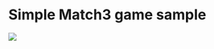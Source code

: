﻿# Simple Match3 game sample

![](https://github.com/pavantares/match3-sample/blob/main/match-3.gif)

